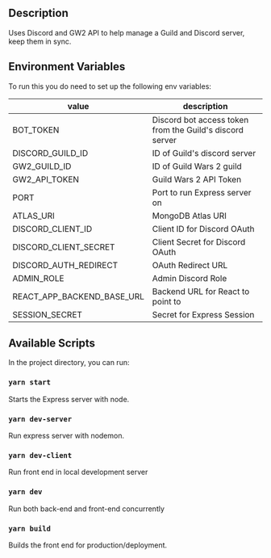 ## Description

Uses Discord and GW2 API to help manage a Guild and Discord server, keep them in sync.

## Environment Variables

To run this you do need to set up the following env variables:

| value                      | description                                              |
| -------------------------- | -------------------------------------------------------- |
| BOT_TOKEN                  | Discord bot access token from the Guild's discord server |
| DISCORD_GUILD_ID           | ID of Guild's discord server                             |
| GW2_GUILD_ID               | ID of Guild Wars 2 guild                                 |
| GW2_API_TOKEN              | Guild Wars 2 API Token                                   |
| PORT                       | Port to run Express server on                            |
| ATLAS_URI                  | MongoDB Atlas URI                                        |
| DISCORD_CLIENT_ID          | Client ID for Discord OAuth                              |
| DISCORD_CLIENT_SECRET      | Client Secret for Discord OAuth                          |
| DISCORD_AUTH_REDIRECT      | OAuth Redirect URL                                       |
| ADMIN_ROLE                 | Admin Discord Role                                       |
| REACT_APP_BACKEND_BASE_URL | Backend URL for React to point to                        |
| SESSION_SECRET             | Secret for Express Session                               |

## Available Scripts

In the project directory, you can run:

### `yarn start`

Starts the Express server with node.

### `yarn dev-server`

Run express server with nodemon.

### `yarn dev-client`

Run front end in local development server

### `yarn dev`

Run both back-end and front-end concurrently

### `yarn build`

Builds the front end for production/deployment.
